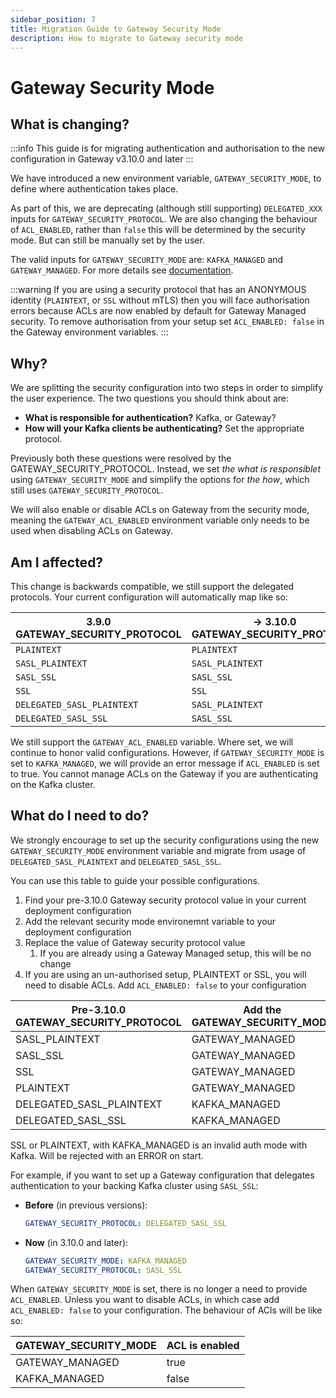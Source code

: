 ```yaml
---
sidebar_position: 7
title: Migration Guide to Gateway Security Mode
description: How to migrate to Gateway security mode
---
```


# Gateway Security Mode

## What is changing?

:::info
This guide is for migrating authentication and authorisation to the new configuration in Gateway v3.10.0 and later
:::

We have introduced a new environment variable, `GATEWAY_SECURITY_MODE`, to define where authentication takes place.

As part of this, we are deprecating (although still supporting) `DELEGATED_XXX` inputs for `GATEWAY_SECURITY_PROTOCOL`.
We are also changing the behaviour of `ACL_ENABLED`, rather than `false` this will be determined by the security mode. But can still be manually set by the user.

The valid inputs for `GATEWAY_SECURITY_MODE` are: `KAFKA_MANAGED` and `GATEWAY_MANAGED`. For more details see [documentation](../configuration/env-variables.md#connect-from-clients-to-gateway).

:::warning
If you are using a security protocol that has an ANONYMOUS identity (`PLAINTEXT`, or `SSL` without mTLS) then you will face authorisation errors because ACLs are now enabled by default for Gateway Managed security. To remove authorisation from your setup set `ACL_ENABLED: false` in the Gateway environment variables.
:::

## Why?

We are splitting the security configuration into two steps in order to simplify the user experience. The two questions you should think about are:

- **What is responsible for authentication?** Kafka, or Gateway?
- **How will your Kafka clients be authenticating?** Set the appropriate protocol.

Previously both these questions were resolved by the GATEWAY_SECURITY_PROTOCOL. Instead, we set *the what is responsiblet* using `GATEWAY_SECURITY_MODE` and simplify the options for *the how*, which still uses `GATEWAY_SECURITY_PROTOCOL`.

We will also enable or disable ACLs on Gateway from the security mode, meaning the `GATEWAY_ACL_ENABLED` environment variable only needs to be used when disabling ACLs on Gateway.

## Am I affected?

This change is backwards compatible, we still support the delegated protocols. Your current configuration will automatically map like so:

| **3.9.0** GATEWAY_SECURITY_PROTOCOL | → **3.10.0** GATEWAY_SECURITY_PROTOCOL | → **3.10.0**  GATEWAY_SECURITY_MODE |
|--------------------------------------|-----------------------------------------|--------------------------------------|
| `PLAINTEXT`                          | `PLAINTEXT`                             | `GATEWAY_MANAGED`                    |
| `SASL_PLAINTEXT`                     | `SASL_PLAINTEXT`                        | `GATEWAY_MANAGED`                    |
| `SASL_SSL`                           | `SASL_SSL`                              | `GATEWAY_MANAGED`                    |
| `SSL`                                | `SSL`                                   | `GATEWAY_MANAGED`                    |
| `DELEGATED_SASL_PLAINTEXT`           | `SASL_PLAINTEXT`                        | `KAFKA_MANAGED`                      |
| `DELEGATED_SASL_SSL`                 | `SASL_SSL`                              | `KAFKA_MANAGED`                      |

We still support the `GATEWAY_ACL_ENABLED` variable. Where set, we will continue to honor valid configurations. However, if `GATEWAY_SECURITY_MODE` is set to `KAFKA_MANAGED`, we will provide an error message if `ACL_ENABLED` is set to true. You cannot manage ACLs on the Gateway if you are authenticating on the Kafka cluster.

## What do I need to do?

We strongly encourage to set up the security configurations using the new `GATEWAY_SECURITY_MODE` environment variable and migrate from usage of `DELEGATED_SASL_PLAINTEXT` and `DELEGATED_SASL_SSL`.

You can use this table to guide your possible configurations.

1. Find your pre-3.10.0 Gateway security protocol value in your current deployment configuration
1. Add the relevant security mode environemnt variable to your deployment configuration
1. Replace the value of Gateway security protocol value
   1. If you are already using a Gateway Managed setup, this will be no change
1. If you are using an un-authorised setup, PLAINTEXT or SSL, you will need to disable ACLs. Add `ACL_ENABLED: false` to your configuration

| Pre-3.10.0 GATEWAY_SECURITY_PROTOCOL |  Add the GATEWAY_SECURITY_MODE | GATEWAY_SECURITY_PROTOCOL |
|-------------------------------------------------------|----------------------|---------------------------|
| SASL_PLAINTEXT                                        | GATEWAY_MANAGED      | SASL_PLAINTEXT            |
| SASL_SSL                                              | GATEWAY_MANAGED      | SASL_SSL                  |
| SSL                                                   | GATEWAY_MANAGED      | SSL                       |
| PLAINTEXT                                             | GATEWAY_MANAGED      | PLAINTEXT                 |
| DELEGATED_SASL_PLAINTEXT                              | KAFKA_MANAGED        | SASL_PLAINTEXT            |
| DELEGATED_SASL_SSL                                    | KAFKA_MANAGED        | SASL_SSL                  |

SSL or PLAINTEXT, with KAFKA_MANAGED is an invalid auth mode with Kafka. Will be rejected with an ERROR on start.

For example, if you want to set up a Gateway configuration that delegates authentication to your backing Kafka cluster using `SASL_SSL`:

- **Before** (in previous versions):

  ```yaml
  GATEWAY_SECURITY_PROTOCOL: DELEGATED_SASL_SSL
  ```

- **Now** (in 3.10.0 and later):
  
  ```yaml
  GATEWAY_SECURITY_MODE: KAFKA_MANAGED
  GATEWAY_SECURITY_PROTOCOL: SASL_SSL
  ```
  
When `GATEWAY_SECURITY_MODE` is set, there is no longer a need to provide `ACL_ENABLED`. Unless you want to disable ACLs, in which case add `ACL_ENABLED: false` to your configuration. The behaviour of ACls will be like so:

| GATEWAY_SECURITY_MODE | ACL is enabled |
|-----------------------|----------------|
| GATEWAY_MANAGED       | true           |
| KAFKA_MANAGED         | false          |
